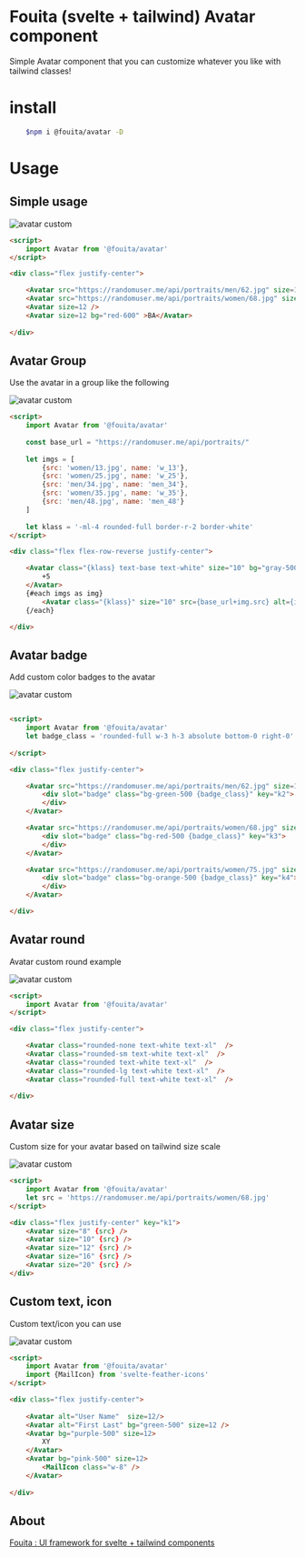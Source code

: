 # Fouita (svelte + tailwind) Avatar component

Simple Avatar component that you can customize whatever you like with tailwind classes!

# install

```bash
    $npm i @fouita/avatar -D
```

# Usage

## Simple usage

![avatar custom](https://cdn.fouita.com/assets/pics/template/avatar/avatar-simple.png)

```html
<script>
	import Avatar from '@fouita/avatar'
</script>

<div class="flex justify-center">

	<Avatar src="https://randomuser.me/api/portraits/men/62.jpg" size=12 />
	<Avatar src="https://randomuser.me/api/portraits/women/68.jpg" size=12 />
	<Avatar size=12 />
	<Avatar size=12 bg="red-600" >BA</Avatar>
		
</div>
```


## Avatar Group

Use the avatar in a group like the following

![avatar custom](https://cdn.fouita.com/assets/pics/template/avatar/avatar-grp.png)

```html
<script>
	import Avatar from '@fouita/avatar'
	
	const base_url = "https://randomuser.me/api/portraits/"
	
	let imgs = [
		{src: 'women/13.jpg', name: 'w_13'},
		{src: 'women/25.jpg', name: 'w_25'},
		{src: 'men/34.jpg', name: 'men_34'},
		{src: 'women/35.jpg', name: 'w_35'},
		{src: 'men/48.jpg', name: 'men_48'}
	]
	
	let klass = '-ml-4 rounded-full border-r-2 border-white'
</script>

<div class="flex flex-row-reverse justify-center">

	<Avatar class="{klass} text-base text-white" size="10" bg="gray-500" >
		+5
	</Avatar>
	{#each imgs as img}
		<Avatar class="{klass}" size="10" src={base_url+img.src} alt={img.name} bg="white" />		
	{/each}

</div>
```


## Avatar badge

Add custom color badges to the avatar

![avatar custom](https://cdn.fouita.com/assets/pics/template/avatar/avatar-badge.png)

```html

<script>
	import Avatar from '@fouita/avatar'					
	let badge_class = 'rounded-full w-3 h-3 absolute bottom-0 right-0'
	
</script>

<div class="flex justify-center">

	<Avatar src="https://randomuser.me/api/portraits/men/62.jpg" size=12>
		<div slot="badge" class="bg-green-500 {badge_class}" key="k2">
		</div>
	</Avatar>	

	<Avatar src="https://randomuser.me/api/portraits/women/68.jpg" size=12>
		<div slot="badge" class="bg-red-500 {badge_class}" key="k3">
		</div>
	</Avatar>	

	<Avatar src="https://randomuser.me/api/portraits/women/75.jpg" size=12>
		<div slot="badge" class="bg-orange-500 {badge_class}" key="k4">
		</div>
	</Avatar>	

</div>
```

## Avatar round

Avatar custom round example

![avatar custom](https://cdn.fouita.com/assets/pics/template/avatar/avatar-round.png)

```html
<script>
	import Avatar from '@fouita/avatar'
</script>

<div class="flex justify-center">

	<Avatar class="rounded-none text-white text-xl"  />
	<Avatar class="rounded-sm text-white text-xl"  />
	<Avatar class="rounded text-white text-xl"  />
	<Avatar class="rounded-lg text-white text-xl"  />
	<Avatar class="rounded-full text-white text-xl"  />
	
</div>
```

## Avatar size

Custom size for your avatar based on tailwind size scale

![avatar custom](https://cdn.fouita.com/assets/pics/template/avatar/avatar-size.png)

```html
<script>
	import Avatar from '@fouita/avatar'
	let src = 'https://randomuser.me/api/portraits/women/68.jpg'
</script>

<div class="flex justify-center" key="k1">
	<Avatar size="8" {src} />
	<Avatar size="10" {src} />
	<Avatar size="12" {src} />
	<Avatar size="16" {src} />
	<Avatar size="20" {src} />
</div>
```



## Custom text, icon

Custom text/icon you can use

![avatar custom](https://cdn.fouita.com/assets/pics/template/avatar/avatar-custom.png)

```html
<script>
	import Avatar from '@fouita/avatar'
	import {MailIcon} from 'svelte-feather-icons'
</script>

<div class="flex justify-center">
	
	<Avatar alt="User Name"  size=12/>
	<Avatar alt="First Last" bg="green-500" size=12 />
	<Avatar bg="purple-500" size=12>
		XY
	</Avatar>
	<Avatar bg="pink-500" size=12>
		<MailIcon class="w-8" />
	</Avatar>
		
</div>
```


## About

[Fouita : UI framework for svelte + tailwind components](https://fouita.com)
